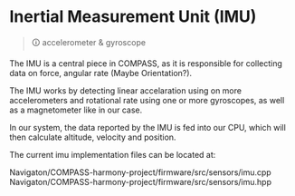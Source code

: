 # Inertial Measurement Unit (IMU)  

> 🛈  accelerometer & gyroscope


The IMU is a central piece in COMPASS, as it is responsible for collecting data on force, angular rate (Maybe Orientation?). 

The IMU works by detecting linear accelaration using on more accelerometers and rotational rate using one or more gyroscopes, as well as a
magnetometer like in our case.

In our system, the data reported by the IMU is fed into our CPU, which will then calculate altitude, velocity and position.


The current imu implementation files can be located at:

Navigaton/COMPASS-harmony-project/firmware/src/sensors/imu.cpp
Navigaton/COMPASS-harmony-project/firmware/src/sensors/imu.hpp

